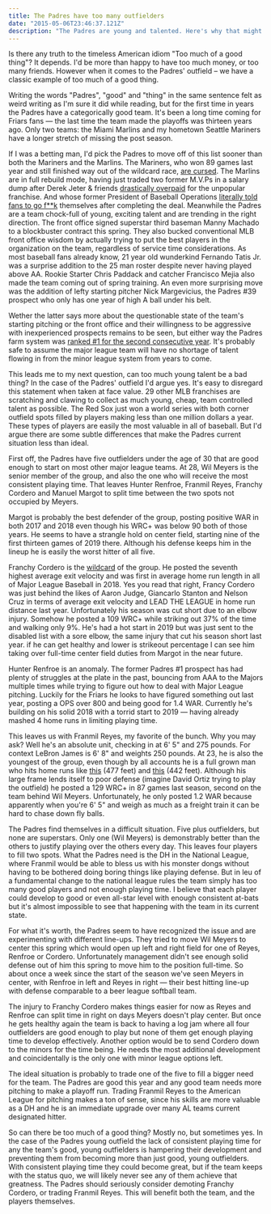 ```yaml
---
title: The Padres have too many outfielders
date: "2015-05-06T23:46:37.121Z"
description: "The Padres are young and talented. Here's why that might be a bad thing."
---
```


Is there any truth to the timeless American idiom "Too much of a good thing"? It depends. I'd be more than happy to have too much money, or too many friends. However when it comes to the Padres' outfield – we have a classic example of too much of a good thing.

Writing the words "Padres", "good" and "thing" in the same sentence felt as weird writing as I'm sure it did while reading, but for the first time in years the Padres have a categorically good team. It's been a long time coming for Friars fans — the last time the team made the playoffs was thirteen years ago. Only two teams: the Miami Marlins and my hometown Seattle Mariners have a longer stretch of missing the post season.

If I was a betting man, I'd pick the Padres to move off of this list sooner than both the Mariners and the Marlins. The Mariners, who won 89 games last year and still finished way out of the wildcard race, [are cursed](https://thecomeback.com/mlb/the-seattle-mariners-really-might-be-cursed.html). The Marlins are in full rebuild mode, having just traded two former M.V.Ps in a salary dump after Derek Jeter & friends [drastically overpaid](https://www.miamiherald.com/sports/spt-columns-blogs/barry-jackson/article191481449.html) for the unpopular franchise. And whose former President of Baseball Operations [literally told fans to go f**k](https://twitter.com/LeBatard_Reddit/status/1074852245655748608) themselves after completing the deal.
Meanwhile the Padres are a team chock-full of young, exciting talent and are trending in the right direction. The front office signed superstar third baseman Manny Machado to a blockbuster contract this spring. They also bucked conventional MLB front office wisdom by actually trying to put the best players in the organization on the team, regardless of service time considerations. As most baseball fans already know, 21 year old wunderkind Fernando Tatis Jr. was a surprise addition to the 25 man roster despite never having played above AA. Rookie Starter Chris Paddack and catcher Francisco Mejia also made the team coming out of spring training. An even more surprising move was the addition of lefty starting pitcher Nick Margevicius, the Padres #39 prospect who only has one year of high A ball under his belt.

Wether the latter says more about the questionable state of the team's starting pitching or the front office and their willingness to be aggressive with inexperienced prospects remains to be seen, but either way the Padres farm system was [ranked #1 for the second consecutive year](https://www.mlb.com/news/top-10-farm-systems-in-mlb?t=mlb-pipeline-coverage). It's probably safe to assume the major league team will have no shortage of talent flowing in from the minor league system from years to come.

This leads me to my next question, can too much young talent be a bad thing? In the case of the Padres' outfield I'd argue yes. It's easy to disregard this statement when taken at face value. 29 other MLB franchises are scratching and clawing to collect as much young, cheap, team controlled talent as possible. The Red Sox just won a world series with both corner outfield spots filled by players making less than one million dollars a year. These types of players are easily the most valuable in all of baseball. But I'd argue there are some subtle differences that make the Padres current situation less than ideal.

First off, the Padres have five outfielders under the age of 30 that are good enough to start on most other major league teams. At 28, Wil Meyers is the senior member of the group, and also the one who will receive the most consistent playing time. That leaves Hunter Renfroe, Franmil Reyes, Franchy Cordero and Manuel Margot to split time between the two spots not occupied by Meyers.

Margot is probably the best defender of the group, posting positive WAR in both 2017 and 2018 even though his WRC+ was below 90 both of those years. He seems to have a strangle hold on center field, starting nine of the first thirteen games of 2019 there. Although his defense keeps him in the lineup he is easily the worst hitter of all five.

Franchy Cordero is the [wildcard](https://www.youtube.com/watch?v=ecRytTfWL8Q) of the group. He posted the seventh highest average exit velocity and was first in average home run length in all of Major League Baseball in 2018. Yes you read that right, Francy Cordero was just behind the likes of Aaron Judge, Giancarlo Stanton and Nelson Cruz in terms of average exit velocity and LEAD THE LEAGUE in home run distance last year. Unfortunately his season was cut short due to an elbow injury. Somehow he posted a 109 WRC+ while striking out 37% of the time and walking only 9%. He's had a hot start in 2019 but was just sent to the disabled list with a sore elbow, the same injury that cut his season short last year. if he can get healthy and lower is strikeout percentage I can see him taking over full-time center field duties from Margot in the near future.

Hunter Renfroe is an anomaly. The former Padres #1 prospect has had plenty of struggles at the plate in the past, bouncing from AAA to the Majors multiple times while trying to figure out how to deal with Major League pitching. Luckily for the Friars he looks to have figured something out last year, posting a OPS over 800 and being good for 1.4 WAR. Currently he's building on his solid 2018 with a torrid start to 2019 — having already mashed 4 home runs in limiting playing time.

This leaves us with Franmil Reyes, my favorite of the bunch. Why you may ask? Well he's an absolute unit, checking in at 6' 5" and 275 pounds. For context LeBron James is 6' 8" and weights 250 pounds. At 23, he is also the youngest of the group, even though by all accounts he is a full grown man who hits home runs like [this](https://www.mlb.com/cut4/franmil-reyes-hits-monster-homer-at-wrigley-field-c289060814) (477 feet) and [this](https://www.mlb.com/news/franmil-reyes-clubs-442-foot-mammoth-hr-in-win-c278929020) (442 feet). Although his large frame lends itself to poor defense (imagine David Ortiz trying to play the outfield) he posted a 129 WRC+ in 87 games last season, second on the team behind Wil Meyers. Unfortunately, he only posted 1.2 WAR because apparently when you're 6' 5" and weigh as much as a freight train it can be hard to chase down fly balls.

The Padres find themselves in a difficult situation. Five plus outfielders, but none are superstars. Only one (Wil Meyers) is demonstrably better than the others to justify playing over the others every day. This leaves four players to fill two spots. What the Padres need is the DH in the National League, where Franmil would be able to bless us with his monster dongs without having to be bothered doing boring things like playing defense. But in leu of a fundamental change to the national league rules the team simply has too many good players and not enough playing time. I believe that each player could develop to good or even all-star level with enough consistent at-bats but it's almost impossible to see that happening with the team in its current state.

For what it's worth, the Padres seem to have recognized the issue and are experimenting with different line-ups. They tried to move Wil Meyers to center this spring which would open up left and right field for one of Reyes, Renfroe or Cordero. Unfortunately management didn't see enough solid defense out of him this spring to move him to the position full-time. So about once a week since the start of the season we've seen Meyers in center, with Renfroe in left and Reyes in right — their best hitting line-up with defense comparable to a beer league softball team.

The injury to Franchy Cordero makes things easier for now as Reyes and Renfroe can split time in right on days Meyers doesn't play center. But once he gets healthy again the team is back to having a log jam where all four outfielders are good enough to play but none of them get enough playing time to develop effectively. Another option would be to send Cordero down to the minors for the time being. He needs the most additional development and coincidentally is the only one with minor league options left.

The ideal situation is probably to trade one of the five to fill a bigger need for the team. The Padres are good this year and any good team needs more pitching to make a playoff run. Trading Franmil Reyes to the American League for pitching makes a ton of sense, since his skills are more valuable as a DH and he is an immediate upgrade over many AL teams current designated hitter.

So can there be too much of a good thing? Mostly no, but sometimes yes. In the case of the Padres young outfield the lack of consistent playing time for any the team's good, young outfielders is hampering their development and preventing them from becoming more than just good, young outfielders. With consistent playing time they could become great, but if the team keeps with the status quo, we will likely never see any of them achieve that greatness. The Padres should seriously consider demoting Franchy Cordero, or trading Franmil Reyes. This will benefit both the team, and the players themselves.
